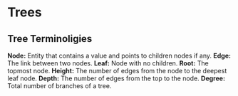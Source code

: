 # Trees

## Tree Terminoligies

**Node:** Entity that contains a value and points to children nodes if any.
**Edge:** The link between two nodes.
**Leaf:** Node with no children.
**Root:** The topmost node.
**Height:** The number of edges from the node to the deepest leaf node.
**Depth:** The number of edges from the top to the node.
**Degree:** Total number of branches of a tree.
